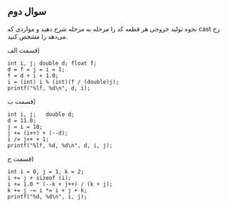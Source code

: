## سوال دوم
نحوه توليد خروجی هر قطعه كد را مرحله به مرحله شرح دهيد و مواردی كه cast رخ می‌دهد را مشخص كنيد.

قسمت الف)

    int i, j; double d; float f;
    d = f = j = i = 1;
    f = d + i + 1.0;
    i = (int) i % (int)(f / (double)j);
    printf("%lf, %d\n", d, i);


قسمت ب)

    int i, j;	double d;
    d = 11.0;
    j = i = 10;
    j += (i++) + (--d);
    i /= j++ + 1;
    printf("%lf, %d, %d\n", d, i, j);


قسمت ج)

    int i = 0, j = 1, k = 2;
    i += j + sizeof (i);
    i += 1.0 * (--k + j++) / (k + j);
    k += j -= i *= i + j + k;
    printf("%d, %d\n", i, j);